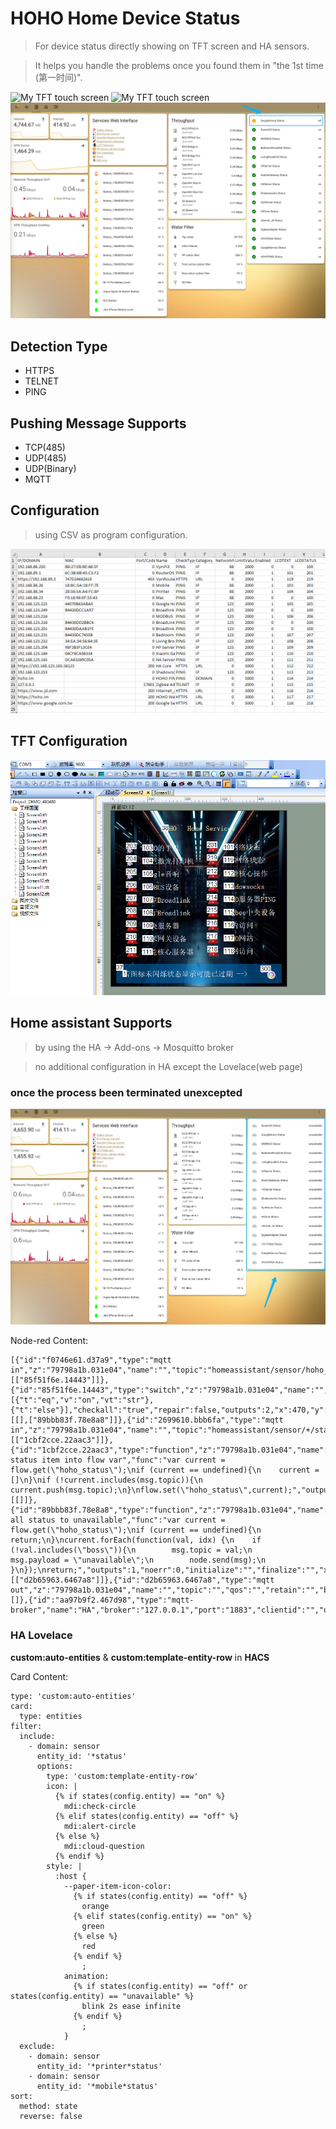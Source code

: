 # HOHO Home Device Status

> For device status directly showing on TFT screen and HA sensors. 

> It helps you handle the problems once you found them in "the 1st time (第一时间)".


![My TFT touch screen](images/微信图片_20210306170921.jpg)
![My TFT touch screen](images/微信图片_20210306171123.jpg)
![Program Crashes](images/status_one_disconnected.png)

## Detection Type
- HTTPS
- TELNET
- PING

## Pushing Message Supports
- TCP(485)
- UDP(485)
- UDP(Binary)
- MQTT

## Configuration
> using CSV as program configuration.

![CSV format](images/微信截图_20210306171344.png)

## TFT Configuration

![TFT IDs](images/微信截图_20210306171605.png)

## Home assistant Supports
> by using the HA -> Add-ons -> Mosquitto broker

> no additional configuration in HA except the Lovelace(web page)

### once the process been terminated unexcepted
![Disconnected](images/status_unavailable.png)

Node-red Content:
```
[{"id":"f0746e61.d37a9","type":"mqtt in","z":"79798a1b.031e04","name":"","topic":"homeassistant/sensor/hoho_status_boss/state","qos":"2","datatype":"utf8","broker":"aa97b9f2.467d98","x":210,"y":780,"wires":[["85f51f6e.14443"]]},{"id":"85f51f6e.14443","type":"switch","z":"79798a1b.031e04","name":"","property":"payload","propertyType":"msg","rules":[{"t":"eq","v":"on","vt":"str"},{"t":"else"}],"checkall":"true","repair":false,"outputs":2,"x":470,"y":780,"wires":[[],["89bbb83f.78e8a8"]]},{"id":"2699610.bbb6fa","type":"mqtt in","z":"79798a1b.031e04","name":"","topic":"homeassistant/sensor/+/state","qos":"0","datatype":"utf8","broker":"aa97b9f2.467d98","x":160,"y":840,"wires":[["1cbf2cce.22aac3"]]},{"id":"1cbf2cce.22aac3","type":"function","z":"79798a1b.031e04","name":"saves status item into flow var","func":"var current = flow.get(\"hoho_status\");\nif (current == undefined){\n    current = []\n}\nif (!current.includes(msg.topic)){\n    current.push(msg.topic);\n}\nflow.set(\"hoho_status\",current);","outputs":1,"noerr":0,"initialize":"","finalize":"","x":530,"y":840,"wires":[[]]},{"id":"89bbb83f.78e8a8","type":"function","z":"79798a1b.031e04","name":"set all status to unavailable","func":"var current = flow.get(\"hoho_status\");\nif (current == undefined){\n    return;\n}\ncurrent.forEach(function(val, idx) {\n    if (!val.includes(\"boss\")){\n        msg.topic = val;\n        msg.payload = \"unavailable\";\n        node.send(msg);\n    }\n});\nreturn;","outputs":1,"noerr":0,"initialize":"","finalize":"","x":700,"y":780,"wires":[["d2b65963.6467a8"]]},{"id":"d2b65963.6467a8","type":"mqtt out","z":"79798a1b.031e04","name":"","topic":"","qos":"","retain":"","broker":"aa97b9f2.467d98","x":810,"y":840,"wires":[]},{"id":"aa97b9f2.467d98","type":"mqtt-broker","name":"HA","broker":"127.0.0.1","port":"1883","clientid":"","usetls":false,"compatmode":false,"keepalive":"60","cleansession":true,"birthTopic":"","birthQos":"0","birthPayload":"","closeTopic":"","closeQos":"0","closePayload":"","willTopic":"","willQos":"0","willPayload":""}]
```

### HA Lovelace
**custom:auto-entities** & **custom:template-entity-row** in **HACS**

Card Content:
```
type: 'custom:auto-entities'
card:
  type: entities
filter:
  include:
    - domain: sensor
      entity_id: '*status'
      options:
        type: 'custom:template-entity-row'
        icon: |
          {% if states(config.entity) == "on" %} 
            mdi:check-circle
          {% elif states(config.entity) == "off" %}
            mdi:alert-circle
          {% else %}
            mdi:cloud-question
          {% endif %}
        style: |
          :host {
            --paper-item-icon-color: 
              {% if states(config.entity) == "off" %} 
                orange
              {% elif states(config.entity) == "on" %}
                green
              {% else %}
                red
              {% endif %}
                ;
            animation: 
              {% if states(config.entity) == "off" or states(config.entity) == "unavailable" %}
                blink 2s ease infinite
              {% endif %}
                ;
            }
  exclude:
    - domain: sensor
      entity_id: '*printer*status'
    - domain: sensor
      entity_id: '*mobile*status'
sort:
  method: state
  reverse: false
```